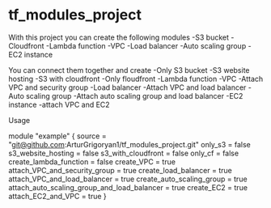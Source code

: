 # tf_modules_project
With this project you can create the following modules
-S3 bucket
-Cloudfront
-Lambda function
-VPC 
-Load balancer
-Auto scaling group
-EC2 instance

You can connect them together and create
-Only S3 bucket
-S3 website hosting
-S3 with cloudfront
-Only floudfront
-Lambda function
-VPC
-Attach VPC and security group
-Load balancer
-Attach VPC and load balancer
-Auto scaling group 
-Attach auto scaling group and load balancer
-EC2 instance
-attach VPC and EC2

Usage

module "example" {
    source = "git@github.com:ArturGrigoryan1/tf_modules_project.git"
    only_s3 = false
    s3_website_hosting = false
    s3_with_cloudfront = false
    only_cf = false
    create_lambda_function = false
    create_VPC = true
    attach_VPC_and_security_group = true
    create_load_balancer = true
    attach_VPC_and_load_balancer = true
    create_auto_scaling_group = true
    attach_auto_scaling_group_and_load_balancer = true
    create_EC2 = true
    attach_EC2_and_VPC = true
}



